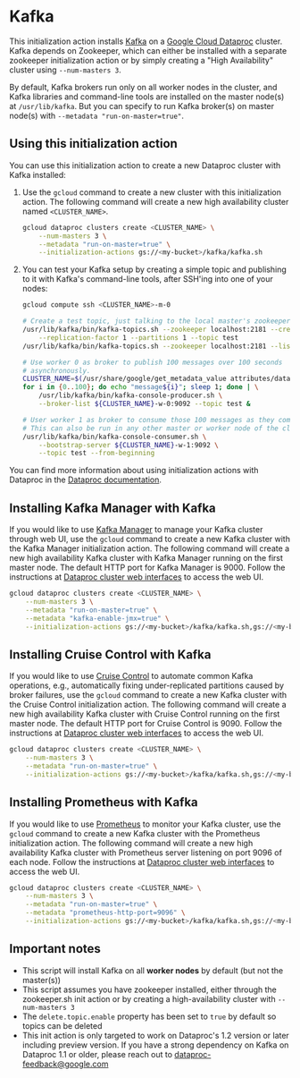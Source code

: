 # Kafka

This initialization action installs [Kafka](http://kafka.apache.org) on a [Google Cloud Dataproc](https://cloud.google.com/dataproc) cluster. Kafka depends on Zookeeper, which can either be installed with a separate zookeeper initialization action or by simply creating a "High Availability" cluster using `--num-masters 3`.

By default, Kafka brokers run only on all worker nodes in the cluster, and Kafka libraries and command-line tools are installed on the master node(s) at `/usr/lib/kafka`. But you can specify to run Kafka broker(s) on master node(s) with `--metadata "run-on-master=true"`.

## Using this initialization action

You can use this initialization action to create a new Dataproc cluster with Kafka installed:

1. Use the `gcloud` command to create a new cluster with this initialization action. The following command will create a new high availability cluster named `<CLUSTER_NAME>`.

    ```bash
    gcloud dataproc clusters create <CLUSTER_NAME> \
        --num-masters 3 \
        --metadata "run-on-master=true" \
        --initialization-actions gs://<my-bucket>/kafka/kafka.sh
    ```
1. You can test your Kafka setup by creating a simple topic and publishing to it with Kafka's command-line tools, after SSH'ing into one of your nodes:

    ```bash
    gcloud compute ssh <CLUSTER_NAME>-m-0

    # Create a test topic, just talking to the local master's zookeeper server.
    /usr/lib/kafka/bin/kafka-topics.sh --zookeeper localhost:2181 --create \
        --replication-factor 1 --partitions 1 --topic test
    /usr/lib/kafka/bin/kafka-topics.sh --zookeeper localhost:2181 --list

    # Use worker 0 as broker to publish 100 messages over 100 seconds
    # asynchronously.
    CLUSTER_NAME=$(/usr/share/google/get_metadata_value attributes/dataproc-cluster-name)
    for i in {0..100}; do echo "message${i}"; sleep 1; done | \
        /usr/lib/kafka/bin/kafka-console-producer.sh \
        --broker-list ${CLUSTER_NAME}-w-0:9092 --topic test &

    # User worker 1 as broker to consume those 100 messages as they come.
    # This can also be run in any other master or worker node of the cluster.
    /usr/lib/kafka/bin/kafka-console-consumer.sh \
        --bootstrap-server ${CLUSTER_NAME}-w-1:9092 \
        --topic test --from-beginning
    ```

You can find more information about using initialization actions with Dataproc in the [Dataproc documentation](https://cloud.google.com/dataproc/init-actions).

## Installing Kafka Manager with Kafka

If you would like to use [Kafka Manager](https://github.com/yahoo/kafka-manager) to manage your Kafka cluster through web UI, use the `gcloud` command to create a new Kafka cluster with the Kafka Manager initialization action. The following command will create a new high availability Kafka cluster with Kafka Manager running on the first master node. The default HTTP port for Kafka Manager is 9000. Follow the instructions at [Dataproc cluster web interfaces](https://cloud.google.com/dataproc/docs/concepts/accessing/cluster-web-interfaces) to access the web UI.

```bash
gcloud dataproc clusters create <CLUSTER_NAME> \
    --num-masters 3 \
    --metadata "run-on-master=true" \
    --metadata "kafka-enable-jmx=true" \
    --initialization-actions gs://<my-bucket>/kafka/kafka.sh,gs://<my-bucket>/kafka/kafka-manager.sh
```

## Installing Cruise Control with Kafka

If you would like to use [Cruise Control](https://github.com/linkedin/cruise-control) to automate common Kafka operations, e.g., automatically fixing under-replicated partitions caused by broker failures, use the `gcloud` command to create a new Kafka cluster with the Cruise Control initialization action. The following command will create a new high availability Kafka cluster with Cruise Control running on the first master node. The default HTTP port for Cruise Control is 9090. Follow the instructions at [Dataproc cluster web interfaces](https://cloud.google.com/dataproc/docs/concepts/accessing/cluster-web-interfaces) to access the web UI.

```bash
gcloud dataproc clusters create <CLUSTER_NAME> \
    --num-masters 3 \
    --metadata "run-on-master=true" \
    --initialization-actions gs://<my-bucket>/kafka/kafka.sh,gs://<my-bucket>/kafka/cruise-control.sh
```

## Installing Prometheus with Kafka

If you would like to use [Prometheus](https://github.com/prometheus/prometheus) to monitor your Kafka cluster, use the `gcloud` command to create a new Kafka cluster with the Prometheus initialization action. The following command will create a new high availability Kafka cluster with Prometheus server listening on port 9096 of each node. Follow the instructions at [Dataproc cluster web interfaces](https://cloud.google.com/dataproc/docs/concepts/accessing/cluster-web-interfaces) to access the web UI.

```bash
gcloud dataproc clusters create <CLUSTER_NAME> \
    --num-masters 3 \
    --metadata "run-on-master=true" \
    --metadata "prometheus-http-port=9096" \
    --initialization-actions gs://<my-bucket>/kafka/kafka.sh,gs://<my-bucket>/prometheus/prometheus.sh
```

## Important notes

* This script will install Kafka on all **worker nodes** by default (but not the master(s))
* This script assumes you have zookeeper installed, either through the zookeeper.sh init action or by creating a high-availability cluster with `--num-masters 3`
* The `delete.topic.enable` property has been set to `true` by default so topics can be deleted
* This init action is only targeted to work on Dataproc's 1.2 version or later including preview version. If you have a strong dependency on Kafka on Dataproc 1.1 or older, please reach out to dataproc-feedback@google.com
